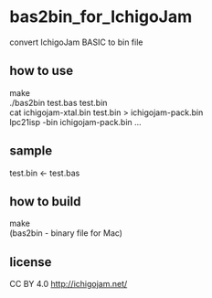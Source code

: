 # bas2bin_for_IchigoJam

convert IchigoJam BASIC to bin file

## how to use

make  
./bas2bin test.bas test.bin  
cat ichigojam-xtal.bin test.bin > ichigojam-pack.bin  
lpc21isp -bin ichigojam-pack.bin ...  

## sample  

test.bin <- test.bas  

## how to build

make  
(bas2bin - binary file for Mac)  

## license

CC BY 4.0 http://ichigojam.net/

